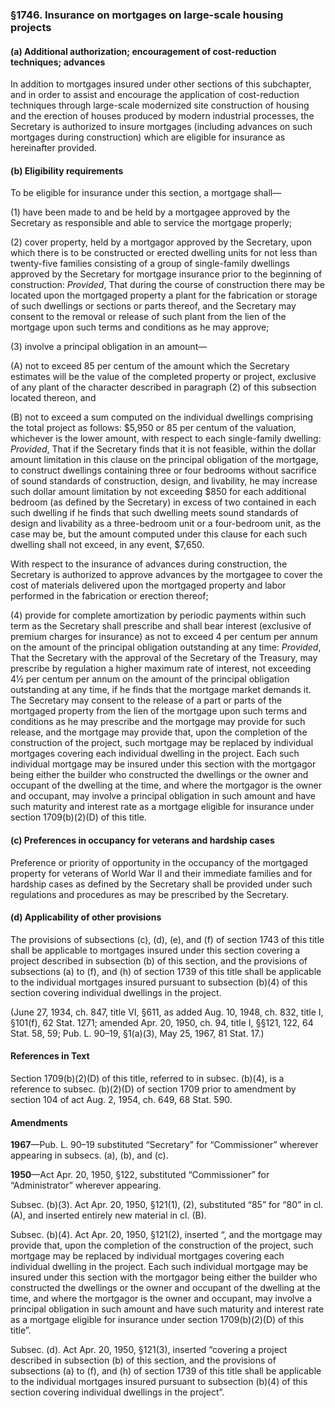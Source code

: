### §1746. Insurance on mortgages on large-scale housing projects ###

#### (a) Additional authorization; encouragement of cost-reduction techniques; advances ####

In addition to mortgages insured under other sections of this subchapter, and in order to assist and encourage the application of cost-reduction techniques through large-scale modernized site construction of housing and the erection of houses produced by modern industrial processes, the Secretary is authorized to insure mortgages (including advances on such mortgages during construction) which are eligible for insurance as hereinafter provided.

#### (b) Eligibility requirements ####

To be eligible for insurance under this section, a mortgage shall—

(1) have been made to and be held by a mortgagee approved by the Secretary as responsible and able to service the mortgage properly;

(2) cover property, held by a mortgagor approved by the Secretary, upon which there is to be constructed or erected dwelling units for not less than twenty-five families consisting of a group of single-family dwellings approved by the Secretary for mortgage insurance prior to the beginning of construction: *Provided*, That during the course of construction there may be located upon the mortgaged property a plant for the fabrication or storage of such dwellings or sections or parts thereof, and the Secretary may consent to the removal or release of such plant from the lien of the mortgage upon such terms and conditions as he may approve;

(3) involve a principal obligation in an amount—

(A) not to exceed 85 per centum of the amount which the Secretary estimates will be the value of the completed property or project, exclusive of any plant of the character described in paragraph (2) of this subsection located thereon, and

(B) not to exceed a sum computed on the individual dwellings comprising the total project as follows: $5,950 or 85 per centum of the valuation, whichever is the lower amount, with respect to each single-family dwelling: *Provided*, That if the Secretary finds that it is not feasible, within the dollar amount limitation in this clause on the principal obligation of the mortgage, to construct dwellings containing three or four bedrooms without sacrifice of sound standards of construction, design, and livability, he may increase such dollar amount limitation by not exceeding $850 for each additional bedroom (as defined by the Secretary) in excess of two contained in each such dwelling if he finds that such dwelling meets sound standards of design and livability as a three-bedroom unit or a four-bedroom unit, as the case may be, but the amount computed under this clause for each such dwelling shall not exceed, in any event, $7,650.

With respect to the insurance of advances during construction, the Secretary is authorized to approve advances by the mortgagee to cover the cost of materials delivered upon the mortgaged property and labor performed in the fabrication or erection thereof;

(4) provide for complete amortization by periodic payments within such term as the Secretary shall prescribe and shall bear interest (exclusive of premium charges for insurance) as not to exceed 4 per centum per annum on the amount of the principal obligation outstanding at any time: *Provided*, That the Secretary with the approval of the Secretary of the Treasury, may prescribe by regulation a higher maximum rate of interest, not exceeding 4½ per centum per annum on the amount of the principal obligation outstanding at any time, if he finds that the mortgage market demands it. The Secretary may consent to the release of a part or parts of the mortgaged property from the lien of the mortgage upon such terms and conditions as he may prescribe and the mortgage may provide for such release, and the mortgage may provide that, upon the completion of the construction of the project, such mortgage may be replaced by individual mortgages covering each individual dwelling in the project. Each such individual mortgage may be insured under this section with the mortgagor being either the builder who constructed the dwellings or the owner and occupant of the dwelling at the time, and where the mortgagor is the owner and occupant, may involve a principal obligation in such amount and have such maturity and interest rate as a mortgage eligible for insurance under section 1709(b)(2)(D) of this title.

#### (c) Preferences in occupancy for veterans and hardship cases ####

Preference or priority of opportunity in the occupancy of the mortgaged property for veterans of World War II and their immediate families and for hardship cases as defined by the Secretary shall be provided under such regulations and procedures as may be prescribed by the Secretary.

#### (d) Applicability of other provisions ####

The provisions of subsections (c), (d), (e), and (f) of section 1743 of this title shall be applicable to mortgages insured under this section covering a project described in subsection (b) of this section, and the provisions of subsections (a) to (f), and (h) of section 1739 of this title shall be applicable to the individual mortgages insured pursuant to subsection (b)(4) of this section covering individual dwellings in the project.

(June 27, 1934, ch. 847, title VI, §611, as added Aug. 10, 1948, ch. 832, title I, §101(f), 62 Stat. 1271; amended Apr. 20, 1950, ch. 94, title I, §§121, 122, 64 Stat. 58, 59; Pub. L. 90–19, §1(a)(3), May 25, 1967, 81 Stat. 17.)

#### References in Text ####

Section 1709(b)(2)(D) of this title, referred to in subsec. (b)(4), is a reference to subsec. (b)(2)(D) of section 1709 prior to amendment by section 104 of act Aug. 2, 1954, ch. 649, 68 Stat. 590.

#### Amendments ####

**1967**—Pub. L. 90–19 substituted “Secretary” for “Commissioner” wherever appearing in subsecs. (a), (b), and (c).

**1950**—Act Apr. 20, 1950, §122, substituted “Commissioner” for “Administrator” wherever appearing.

Subsec. (b)(3). Act Apr. 20, 1950, §121(1), (2), substituted “85” for “80” in cl. (A), and inserted entirely new material in cl. (B).

Subsec. (b)(4). Act Apr. 20, 1950, §121(2), inserted “, and the mortgage may provide that, upon the completion of the construction of the project, such mortgage may be replaced by individual mortgages covering each individual dwelling in the project. Each such individual mortgage may be insured under this section with the mortgagor being either the builder who constructed the dwellings or the owner and occupant of the dwelling at the time, and where the mortgagor is the owner and occupant, may involve a principal obligation in such amount and have such maturity and interest rate as a mortgage eligible for insurance under section 1709(b)(2)(D) of this title”.

Subsec. (d). Act Apr. 20, 1950, §121(3), inserted “covering a project described in subsection (b) of this section, and the provisions of subsections (a) to (f), and (h) of section 1739 of this title shall be applicable to the individual mortgages insured pursuant to subsection (b)(4) of this section covering individual dwellings in the project”.
